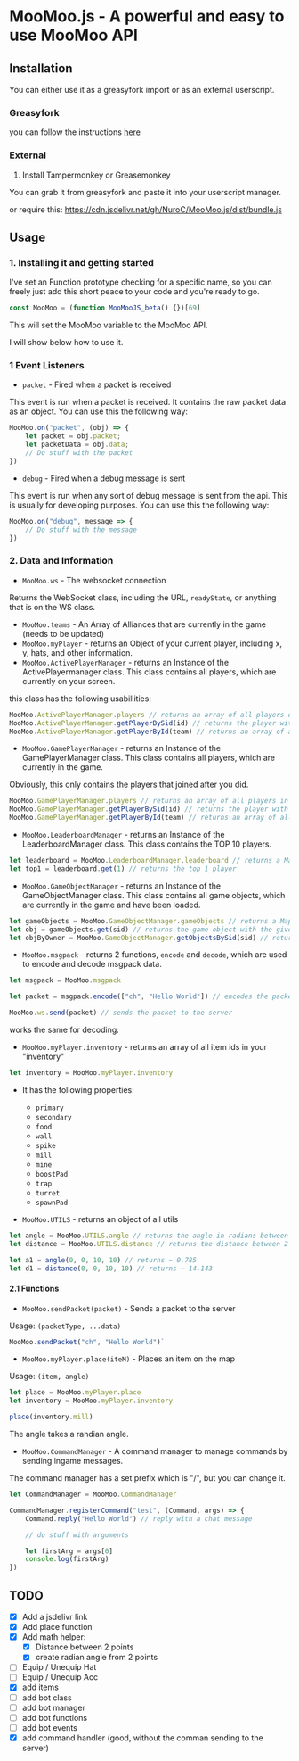 # MooMoo.js - A powerful and easy to use MooMoo API

## Installation

You can either use it as a greasyfork import or as an external userscript.

### Greasyfork
you can follow the instructions [here](https://greasyfork.org/en/scripts/456235-moomoo-js)

### External

1. Install Tampermonkey or Greasemonkey

You can grab it from greasyfork and paste it into your userscript manager.

or require this:
https://cdn.jsdelivr.net/gh/NuroC/MooMoo.js/dist/bundle.js

## Usage

### 1. Installing it and getting started

I've set an Function prototype checking for a specific name, so you can freely just add this short peace to your code and you're ready to go.

```js
const MooMoo = (function MooMooJS_beta() {})[69]
```

This will set the MooMoo variable to the MooMoo API.

I will show below how to use it.

### 1 Event Listeners

- `packet` - Fired when a packet is received

This event is run when a packet is received. It contains the raw packet data as an object. You can use this the following way:

```js
MooMoo.on("packet", (obj) => {
    let packet = obj.packet;
    let packetData = obj.data;
    // Do stuff with the packet
})
```

- `debug` - Fired when a debug message is sent

This event is run when any sort of debug message is sent from the api. This is usually for developing purposes. You can use this the following way:

```js
MooMoo.on("debug", message => {
    // Do stuff with the message
})
```

### 2. Data and Information

- `MooMoo.ws` - The websocket connection

Returns the WebSocket class, including the URL, `readyState`, or anything that is on the WS class.

- `MooMoo.teams` - An Array of Alliances that are currently in the game (needs to be updated)
- `MooMoo.myPlayer` - returns an Object of your current player, including x, y, hats, and other information.
- `MooMoo.ActivePlayerManager` - returns an Instance of the ActivePlayermanager class. This class contains all players, which are currently on your screen.

this class has the following usabillities:
```js
MooMoo.ActivePlayerManager.players // returns an array of all players on your screen
MooMoo.ActivePlayerManager.getPlayerBySid(id) // returns the player with the given sid
MooMoo.ActivePlayerManager.getPlayerById(team) // returns an array of all players with the given id
```

- `MooMoo.GamePlayerManager` - returns an Instance of the GamePlayerManager class. This class contains all players, which are currently in the game.

Obviously, this only contains the players that joined after you did.

```js
MooMoo.GamePlayerManager.players // returns an array of all players in the game
MooMoo.GamePlayerManager.getPlayerBySid(id) // returns the player with the given sid
MooMoo.GamePlayerManager.getPlayerById(team) // returns an array of all players with the given id
```

- `MooMoo.LeaderboardManager` - returns an Instance of the LeaderboardManager class. This class contains the TOP 10 players.

```js
let leaderboard = MooMoo.LeaderboardManager.leaderboard // returns a Map of the top 10 players
let top1 = leaderboard.get(1) // returns the top 1 player
```

- `MooMoo.GameObjectManager` - returns an Instance of the GameObjectManager class. This class contains all game objects, which are currently in the game and have been loaded.

```js
let gameObjects = MooMoo.GameObjectManager.gameObjects // returns a Map of all game objects
let obj = gameObjects.get(sid) // returns the game object with the given sid
let objByOwner = MooMoo.GameObjectManager.getObjectsBySid(sid) // returns an array of all game objects with the given player sid
```

- `MooMoo.msgpack` - returns 2 functions, `encode` and `decode`, which are used to encode and decode msgpack data.

```js
let msgpack = MooMoo.msgpack

let packet = msgpack.encode(["ch", "Hello World"]) // encodes the packet

MooMoo.ws.send(packet) // sends the packet to the server
```
works the same for decoding.

- `MooMoo.myPlayer.inventory` - returns an array of all item ids in your "inventory"

```js
let inventory = MooMoo.myPlayer.inventory
```

- It has the following properties:
    - `primary`
    - `secondary`
    - `food`
    - `wall`
    - `spike`
    - `mill`
    - `mine`
    - `boostPad`
    - `trap`
    - `turret`
    - `spawnPad`

- `MooMoo.UTILS` - returns an object of all utils

```js
let angle = MooMoo.UTILS.angle // returns the angle in radians between 2 points
let distance = MooMoo.UTILS.distance // returns the distance between 2 points

let a1 = angle(0, 0, 10, 10) // returns ~ 0.785
let d1 = distance(0, 0, 10, 10) // returns ~ 14.143
```

#### 2.1 Functions

- `MooMoo.sendPacket(packet)` - Sends a packet to the server

Usage: `(packetType, ...data)`
```js
MooMoo.sendPacket("ch", "Hello World")`
```

- `MooMoo.myPlayer.place(iteM)` - Places an item on the map

Usage: `(item, angle)`
```js
let place = MooMoo.myPlayer.place
let inventory = MooMoo.myPlayer.inventory

place(inventory.mill)
```

The angle takes a randian angle.

- `MooMoo.CommandManager` - A command manager to manage commands by sending ingame messages.

The command manager has a set prefix which is "/", but you can change it.

```js
let CommandManager = MooMoo.CommandManager

CommandManager.registerCommand("test", (Command, args) => {
    Command.reply("Hello World") // reply with a chat message

    // do stuff with arguments

    let firstArg = args[0]
    console.log(firstArg)
})
```


## TODO

- [x] Add a jsdelivr link
- [x] Add place function
- [x] Add math helper:
    - [X] Distance between 2 points
    - [x] create radian angle from 2 points
- [ ] Equip / Unequip Hat
- [ ] Equip / Unequip Acc
- [x] add items
- [ ] add bot class
- [ ] add bot manager
- [ ] add bot functions
- [ ] add bot events
- [x] add command handler (good, without the comman sending to the server)
